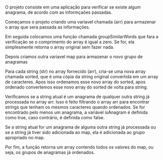 O projeto consiste em uma aplicação para verificar se existe algum anagrama, de acordo com as informçaões passadas.

Começamos o projeto criando uma variavel chamada (arr) para armazenar o array que sera passada as informações.

Em seguida colocamos uma função chamada groupSimilarWords que fara a verificação se o comprimento do array é igual a zero. Se for, ela simplesmente retorna o array original sem fazer nada.

Depois criamos outra variavel map para armazenar o novo grupo de anagramas

Para cada string (str) no array fornecido (arr), cria-se uma nova array chamada sorted, que é uma cópia da string original convertida em um array de caracteres.
Apos isso ordenamos esse novo array do sorted, apos ordenado convertemos esse novo array do sorted de volta para string.

Verificamos se a string atual é um anagrama de qualquer outra string já processada no array arr.
Isso é feito filtrando o array arr para encontrar strings que tenham os mesmos caracteres quando ordenados. Se for encontrado pelo menos um anagrama, a variável isAnagram é definida como true, caso contrário, é definida como false.

Se a string atual for um anagrama de alguma outra string já processada ou se a string já tiver sido adicionada ao map, ela é adicionada ao grupo apropriado no map.

Por fim, a função retorna um array contendo todos os valores do map, ou seja, os grupos de anagramas já ordenados.
